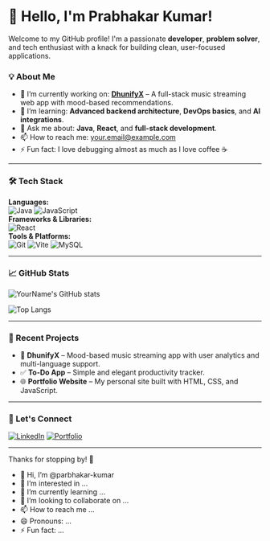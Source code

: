 # 👋 Hello, I'm Prabhakar Kumar!

Welcome to my GitHub profile! I'm a passionate **developer**, **problem solver**, and tech enthusiast with a knack for building clean, user-focused applications.

### 💡 About Me

- 🔭 I’m currently working on: **[DhunifyX](#)** – A full-stack music streaming web app with mood-based recommendations.
- 🌱 I’m learning: **Advanced backend architecture**, **DevOps basics**, and **AI integrations**.
- 💬 Ask me about: **Java**,  **React**, and **full-stack development**.
- 📫 How to reach me: [your.email@example.com](mailto:your.email@example.com)
- ⚡ Fun fact: I love debugging almost as much as I love coffee ☕️

---

### 🛠️ Tech Stack

**Languages:**  
![Java](https://img.shields.io/badge/Java-%23ED8B00.svg?style=flat&logo=java&logoColor=white) 
![JavaScript](https://img.shields.io/badge/JavaScript-%23323330.svg?style=flat&logo=javascript&logoColor=%23F7DF1E)  
**Frameworks & Libraries:**  
![React](https://img.shields.io/badge/React-%2320232a.svg?style=flat&logo=react&logoColor=%2361DAFB)  
**Tools & Platforms:**  
![Git](https://img.shields.io/badge/Git-%23F05032.svg?style=flat&logo=git&logoColor=white)
![Vite](https://img.shields.io/badge/Vite-646CFF?style=flat&logo=vite&logoColor=white)
![MySQL](https://img.shields.io/badge/MySQL-%2300f.svg?style=flat&logo=mysql&logoColor=white)

---

### 📈 GitHub Stats

![YourName's GitHub stats](https://github-readme-stats.vercel.app/api?username=yourusername&show_icons=true&theme=tokyonight)

![Top Langs](https://github-readme-stats.vercel.app/api/top-langs/?username=yourusername&layout=compact&theme=tokyonight)

---

### 🧠 Recent Projects

- 🎵 **DhunifyX** – Mood-based music streaming app with user analytics and multi-language support.
- ✅ **To-Do App** – Simple and elegant productivity tracker.
- 🌐 **Portfolio Website** – My personal site built with HTML, CSS, and JavaScript.

---

### 🤝 Let's Connect

[![LinkedIn](https://img.shields.io/badge/LinkedIn-%230077B5.svg?style=flat&logo=linkedin&logoColor=white)](https://www.linkedin.com/in/yourprofile)
[![Portfolio](https://img.shields.io/badge/Portfolio-000000?style=flat&logo=About.me&logoColor=white)](https://yourportfolio.com)

---

Thanks for stopping by! 🚀
- 👋 Hi, I’m @parbhakar-kumar
- 👀 I’m interested in ...
- 🌱 I’m currently learning ...
- 💞️ I’m looking to collaborate on ...
- 📫 How to reach me ...
- 😄 Pronouns: ...
- ⚡ Fun fact: ...

<!---
parbhakar-kumar/parbhakar-kumar is a ✨ special ✨ repository because its `README.md` (this file) appears on your GitHub profile.
You can click the Preview link to take a look at your changes.
--->
